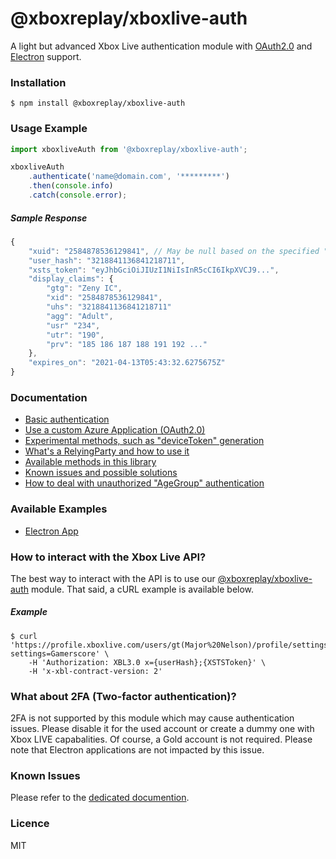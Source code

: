 # @xboxreplay/xboxlive-auth

A light but advanced Xbox Live authentication module with [OAuth2.0](docs/02-Custom_Azure_Application.md) and [Electron](examples/electron-app) support.

### Installation

```shell
$ npm install @xboxreplay/xboxlive-auth
```

### Usage Example

```javascript
import xboxliveAuth from '@xboxreplay/xboxlive-auth';

xboxliveAuth
	.authenticate('name@domain.com', '*********')
	.then(console.info)
	.catch(console.error);
```

##### Sample Response

```javascript
{
    "xuid": "2584878536129841", // May be null based on the specified "RelyingParty"
    "user_hash": "3218841136841218711",
    "xsts_token": "eyJhbGciOiJIUzI1NiIsInR5cCI6IkpXVCJ9...",
    "display_claims": {
        "gtg": "Zeny IC",
        "xid": "2584878536129841",
        "uhs": "3218841136841218711"
        "agg": "Adult",
        "usr" "234",
        "utr": "190",
        "prv": "185 186 187 188 191 192 ..."
    },
    "expires_on": "2021-04-13T05:43:32.6275675Z"
}
```

### Documentation

-   [Basic authentication](docs/01-Authenticate.md)
-   [Use a custom Azure Application (OAuth2.0)](docs/02-Custom_Azure_Application.md)
-   [Experimental methods, such as "deviceToken" generation](docs/03-Experimental.md)
-   [What's a RelyingParty and how to use it](docs/04-RelyingParty.md)
-   [Available methods in this library](docs/05-Methods.md)
-   [Known issues and possible solutions](docs/06-Known_Issues.md)
-   [How to deal with unauthorized "AgeGroup" authentication](docs/07-Detect_Unauthorized_AgeGroup.md)

### Available Examples

-   [Electron App](examples/electron-app)

### How to interact with the Xbox Live API?

The best way to interact with the API is to use our [@xboxreplay/xboxlive-auth](https://github.com/XboxReplay/xboxlive-api) module. That said, a cURL example is available below.

##### Example

```shell
$ curl 'https://profile.xboxlive.com/users/gt(Major%20Nelson)/profile/settings?settings=Gamerscore' \
    -H 'Authorization: XBL3.0 x={userHash};{XSTSToken}' \
    -H 'x-xbl-contract-version: 2'
```

### What about 2FA (Two-factor authentication)?

2FA is not supported by this module which may cause authentication issues. Please disable it for the used account or create a dummy one with Xbox LIVE capabalities. Of course, a Gold account is not required. Please note that Electron applications are not impacted by this issue.

### Known Issues

Please refer to the [dedicated documention](docs/06-Known_Issues.md).

### Licence

MIT
